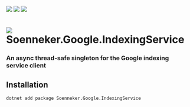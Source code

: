 [![](https://img.shields.io/nuget/v/soenneker.google.indexingservice.svg?style=for-the-badge)](https://www.nuget.org/packages/soenneker.google.indexingservice/)
[![](https://img.shields.io/github/actions/workflow/status/soenneker/soenneker.google.indexingservice/publish-package.yml?style=for-the-badge)](https://github.com/soenneker/soenneker.google.indexingservice/actions/workflows/publish-package.yml)
[![](https://img.shields.io/nuget/dt/soenneker.google.indexingservice.svg?style=for-the-badge)](https://www.nuget.org/packages/soenneker.google.indexingservice/)

# ![](https://user-images.githubusercontent.com/4441470/224455560-91ed3ee7-f510-4041-a8d2-3fc093025112.png) Soenneker.Google.IndexingService
### An async thread-safe singleton for the Google indexing service client

## Installation

```
dotnet add package Soenneker.Google.IndexingService
```
